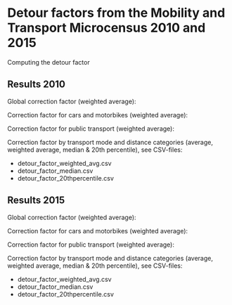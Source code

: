 # Detour factors from the Mobility and Transport Microcensus 2010 and 2015
Computing the detour factor

## Results 2010

Global correction factor (weighted average): 

Correction factor for cars and motorbikes (weighted average): 

Correction factor for public transport (weighted average): 

Correction factor by transport mode and distance categories (average, weighted average, median & 20th percentile), see CSV-files:
- detour_factor_weighted_avg.csv
- detour_factor_median.csv
- detour_factor_20thpercentile.csv

## Results 2015

Global correction factor (weighted average): 

Correction factor for cars and motorbikes (weighted average): 

Correction factor for public transport (weighted average): 

Correction factor by transport mode and distance categories (average, weighted average, median & 20th percentile), see CSV-files:
- detour_factor_weighted_avg.csv
- detour_factor_median.csv
- detour_factor_20thpercentile.csv

